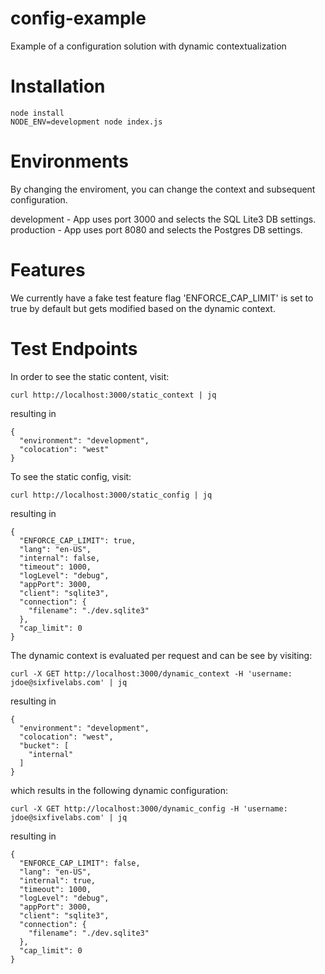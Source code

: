 # config-example
Example of a configuration solution with dynamic contextualization

# Installation

````
node install
NODE_ENV=development node index.js
````

# Environments

By changing the enviroment, you can change the context and subsequent configuration.

development - App uses port 3000 and selects the SQL Lite3 DB settings.
production - App uses port 8080 and selects the Postgres DB settings.

# Features

We currently have a fake test feature flag 'ENFORCE_CAP_LIMIT' is set to true by default but gets modified based on the dynamic context.

# Test Endpoints
In order to see the static content, visit:
````
curl http://localhost:3000/static_context | jq
````

resulting in

````
{
  "environment": "development",
  "colocation": "west"
}
````

To see the static config, visit:
````
curl http://localhost:3000/static_config | jq
````

resulting in

````
{
  "ENFORCE_CAP_LIMIT": true,
  "lang": "en-US",
  "internal": false,
  "timeout": 1000,
  "logLevel": "debug",
  "appPort": 3000,
  "client": "sqlite3",
  "connection": {
    "filename": "./dev.sqlite3"
  },
  "cap_limit": 0
}
````

The dynamic context is evaluated per request and can be see by visiting:

````
curl -X GET http://localhost:3000/dynamic_context -H 'username: jdoe@sixfivelabs.com' | jq
````

resulting in

````
{
  "environment": "development",
  "colocation": "west",
  "bucket": [
    "internal"
  ]
}
````

which results in the following dynamic configuration:

````
curl -X GET http://localhost:3000/dynamic_config -H 'username: jdoe@sixfivelabs.com' | jq
````

resulting in

````
{
  "ENFORCE_CAP_LIMIT": false,
  "lang": "en-US",
  "internal": true,
  "timeout": 1000,
  "logLevel": "debug",
  "appPort": 3000,
  "client": "sqlite3",
  "connection": {
    "filename": "./dev.sqlite3"
  },
  "cap_limit": 0
}

````

